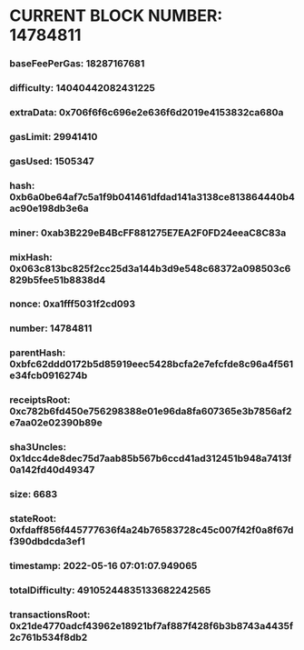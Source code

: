 # CURRENT BLOCK NUMBER: 14784811

### baseFeePerGas: 18287167681
### difficulty: 14040442082431225
### extraData: 0x706f6f6c696e2e636f6d2019e4153832ca680a
### gasLimit: 29941410
### gasUsed: 1505347
### hash: 0xb6a0be64af7c5a1f9b041461dfdad141a3138ce813864440b4ac90e198db3e6a
### miner: 0xab3B229eB4BcFF881275E7EA2F0FD24eeaC8C83a
### mixHash: 0x063c813bc825f2cc25d3a144b3d9e548c68372a098503c6829b5fee51b8838d4
### nonce: 0xa1fff5031f2cd093
### number: 14784811
### parentHash: 0xbfc62ddd0172b5d85919eec5428bcfa2e7efcfde8c96a4f561e34fcb0916274b
### receiptsRoot: 0xc782b6fd450e756298388e01e96da8fa607365e3b7856af2e7aa02e02390b89e
### sha3Uncles: 0x1dcc4de8dec75d7aab85b567b6ccd41ad312451b948a7413f0a142fd40d49347
### size: 6683
### stateRoot: 0xfdaff856f445777636f4a24b76583728c45c007f42f0a8f67df390dbdcda3ef1
### timestamp: 2022-05-16 07:01:07.949065
### totalDifficulty: 49105244835133682242565
### transactionsRoot: 0x21de4770adcf43962e18921bf7af887f428f6b3b8743a4435f2c761b534f8db2
